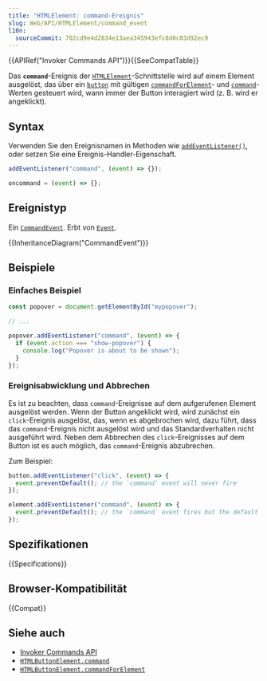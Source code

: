 ```yaml
---
title: "HTMLElement: command-Ereignis"
slug: Web/API/HTMLElement/command_event
l10n:
  sourceCommit: 702cd9e4d2834e13aea345943efc8d0c03d92ec9
---
```


{{APIRef("Invoker Commands API")}}{{SeeCompatTable}}

Das **`command`**-Ereignis der [`HTMLElement`](/de/docs/Web/API/HTMLElement)-Schnittstelle wird auf einem Element ausgelöst, das über ein [`button`](/de/docs/Web/API/HTMLButtonElement) mit gültigen [`commandForElement`](/de/docs/Web/API/HTMLButtonElement/commandForElement)- und [`command`](/de/docs/Web/API/HTMLButtonElement/command)-Werten gesteuert wird, wann immer der Button interagiert wird (z. B. wird er angeklickt).

## Syntax

Verwenden Sie den Ereignisnamen in Methoden wie [`addEventListener()`](/de/docs/Web/API/EventTarget/addEventListener), oder setzen Sie eine Ereignis-Handler-Eigenschaft.

```js
addEventListener("command", (event) => {});

oncommand = (event) => {};
```

## Ereignistyp

Ein [`CommandEvent`](/de/docs/Web/API/CommandEvent). Erbt von [`Event`](/de/docs/Web/API/Event).

{{InheritanceDiagram("CommandEvent")}}

## Beispiele

### Einfaches Beispiel

```js
const popover = document.getElementById("mypopover");

// ...

popover.addEventListener("command", (event) => {
  if (event.action === "show-popover") {
    console.log("Popover is about to be shown");
  }
});
```

### Ereignisabwicklung und Abbrechen

Es ist zu beachten, dass `command`-Ereignisse auf dem aufgerufenen Element ausgelöst werden. Wenn der Button angeklickt wird, wird zunächst ein `click`-Ereignis ausgelöst, das, wenn es abgebrochen wird, dazu führt, dass das `command`-Ereignis nicht ausgelöst wird und das Standardverhalten nicht ausgeführt wird.
Neben dem Abbrechen des `click`-Ereignisses auf dem Button ist es auch möglich, das `command`-Ereignis abzubrechen.

Zum Beispiel:

```js
button.addEventListener("click", (event) => {
  event.preventDefault(); // the `command` event will never fire
});
```

```js
element.addEventListener("command", (event) => {
  event.preventDefault(); // the `command` event fires but the default behavior is cancelled
});
```

## Spezifikationen

{{Specifications}}

## Browser-Kompatibilität

{{Compat}}

## Siehe auch

- [Invoker Commands API](/de/docs/Web/API/Invoker_Commands_API)
- [`HTMLButtonElement.command`](/de/docs/Web/API/HTMLButtonElement/command)
- [`HTMLButtonElement.commandForElement`](/de/docs/Web/API/HTMLButtonElement/commandForElement)
